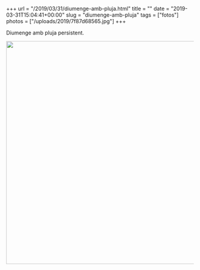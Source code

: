 +++
url = "/2019/03/31/diumenge-amb-pluja.html"
title = ""
date = "2019-03-31T15:04:41+00:00"
slug = "diumenge-amb-pluja"
tags = ["fotos"]
photos = ["/uploads/2019/7f87d68565.jpg"]
+++

Diumenge amb pluja persistent.

<img src="/uploads/2019/7f87d68565.jpg" width="600" height="600" alt="" />
